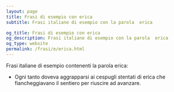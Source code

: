 ```yaml
---
layout: page
title: Frasi di esempio con erica 
subtitle: Frasi italiane di esempio con la parola  erica

og_title: Frasi di esempio con erica 
og_description: Frasi italiane di esempio con la parola  erica
og_type: website
permalink: /frasi/e/erica.html
---
```


Frasi italiane di esempio contenenti la parola erica:


- Ogni tanto doveva aggrapparsi ai cespugli stentati di erica che fiancheggiavano il sentiero per riuscire ad avanzare.
